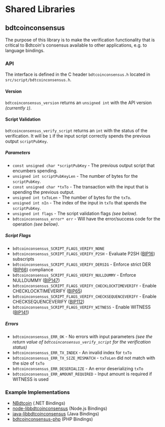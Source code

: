 Shared Libraries
================

## bdtcoinconsensus

The purpose of this library is to make the verification functionality that is critical to Bdtcoin's consensus available to other applications, e.g. to language bindings.

### API

The interface is defined in the C header `bdtcoinconsensus.h` located in `src/script/bdtcoinconsensus.h`.

#### Version

`bdtcoinconsensus_version` returns an `unsigned int` with the API version *(currently `1`)*.

#### Script Validation

`bdtcoinconsensus_verify_script` returns an `int` with the status of the verification. It will be `1` if the input script correctly spends the previous output `scriptPubKey`.

##### Parameters
- `const unsigned char *scriptPubKey` - The previous output script that encumbers spending.
- `unsigned int scriptPubKeyLen` - The number of bytes for the `scriptPubKey`.
- `const unsigned char *txTo` - The transaction with the input that is spending the previous output.
- `unsigned int txToLen` - The number of bytes for the `txTo`.
- `unsigned int nIn` - The index of the input in `txTo` that spends the `scriptPubKey`.
- `unsigned int flags` - The script validation flags *(see below)*.
- `bdtcoinconsensus_error* err` - Will have the error/success code for the operation *(see below)*.

##### Script Flags
- `bdtcoinconsensus_SCRIPT_FLAGS_VERIFY_NONE`
- `bdtcoinconsensus_SCRIPT_FLAGS_VERIFY_P2SH` - Evaluate P2SH ([BIP16](https://github.com/bdtcoin/bips/blob/master/bip-0016.mediawiki)) subscripts
- `bdtcoinconsensus_SCRIPT_FLAGS_VERIFY_DERSIG` - Enforce strict DER ([BIP66](https://github.com/bdtcoin/bips/blob/master/bip-0066.mediawiki)) compliance
- `bdtcoinconsensus_SCRIPT_FLAGS_VERIFY_NULLDUMMY` - Enforce NULLDUMMY ([BIP147](https://github.com/bdtcoin/bips/blob/master/bip-0147.mediawiki))
- `bdtcoinconsensus_SCRIPT_FLAGS_VERIFY_CHECKLOCKTIMEVERIFY` - Enable CHECKLOCKTIMEVERIFY ([BIP65](https://github.com/bdtcoin/bips/blob/master/bip-0065.mediawiki))
- `bdtcoinconsensus_SCRIPT_FLAGS_VERIFY_CHECKSEQUENCEVERIFY` - Enable CHECKSEQUENCEVERIFY ([BIP112](https://github.com/bdtcoin/bips/blob/master/bip-0112.mediawiki))
- `bdtcoinconsensus_SCRIPT_FLAGS_VERIFY_WITNESS` - Enable WITNESS ([BIP141](https://github.com/bdtcoin/bips/blob/master/bip-0141.mediawiki))

##### Errors
- `bdtcoinconsensus_ERR_OK` - No errors with input parameters *(see the return value of `bdtcoinconsensus_verify_script` for the verification status)*
- `bdtcoinconsensus_ERR_TX_INDEX` - An invalid index for `txTo`
- `bdtcoinconsensus_ERR_TX_SIZE_MISMATCH` - `txToLen` did not match with the size of `txTo`
- `bdtcoinconsensus_ERR_DESERIALIZE` - An error deserializing `txTo`
- `bdtcoinconsensus_ERR_AMOUNT_REQUIRED` - Input amount is required if WITNESS is used

### Example Implementations
- [NBdtcoin](https://github.com/NicolasDorier/NBdtcoin/blob/master/NBdtcoin/Script.cs#L814) (.NET Bindings)
- [node-libbdtcoinconsensus](https://github.com/bitpay/node-libbdtcoinconsensus) (Node.js Bindings)
- [java-libbdtcoinconsensus](https://github.com/dexX7/java-libbdtcoinconsensus) (Java Bindings)
- [bdtcoinconsensus-php](https://github.com/Bit-Wasp/bdtcoinconsensus-php) (PHP Bindings)

